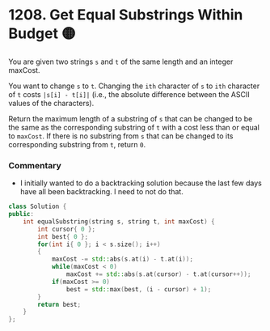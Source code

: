 # 1208. Get Equal Substrings Within Budget 🟡

You are given two strings `s` and `t` of the same length and an integer maxCost.

You want to change `s` to `t`. Changing the `ith` character of `s` to `ith` character of `t` costs `|s[i] - t[i]|` (i.e., the absolute difference between the ASCII values of the characters).

Return the maximum length of a substring of `s` that can be changed to be the same as the corresponding substring of `t` with a cost less than or equal to `maxCost`. If there is no substring from `s` that can be changed to its corresponding substring from `t`, return `0`.

### Commentary

 - I initially wanted to do a backtracking solution because the last few days have all been backtracking. I need to not do that.

```cpp
class Solution {
public:
    int equalSubstring(string s, string t, int maxCost) {
        int cursor{ 0 };
        int best{ 0 };
        for(int i{ 0 }; i < s.size(); i++)
        {
            maxCost -= std::abs(s.at(i) - t.at(i));
            while(maxCost < 0)
                maxCost += std::abs(s.at(cursor) - t.at(cursor++));
            if(maxCost >= 0)
                best = std::max(best, (i - cursor) + 1);
        }
        return best;
    }
};
```